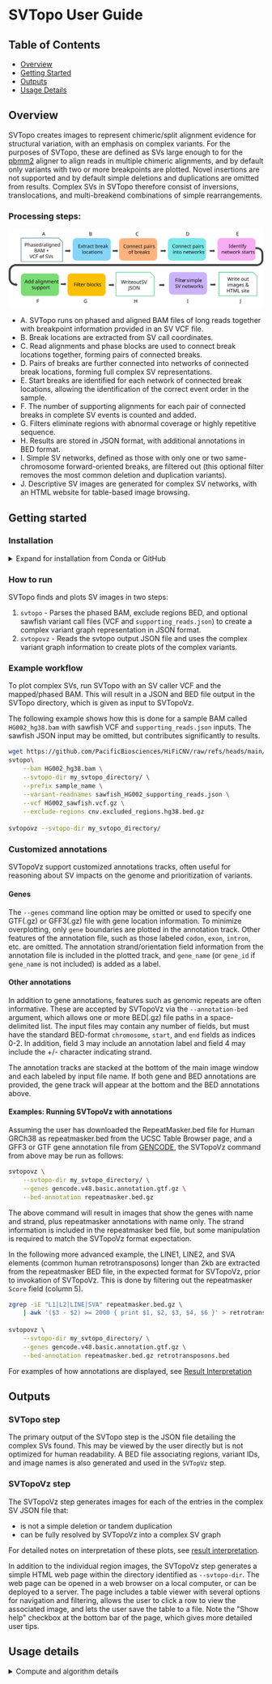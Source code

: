 # SVTopo User Guide

## Table of Contents
* [Overview](#overview)
* [Getting Started](#getting-started)
* [Outputs](#outputs)
* [Usage Details](#usage-details)

## Overview

SVTopo creates images to represent chimeric/split alignment evidence for structural variation, with an emphasis on complex variants. For the purposes of SVTopo, these are defined as SVs large enough to for the [pbmm2](https://github.com/PacificBiosciences/pbmm2) aligner to align reads in multiple chimeric alignments, and by default only variants with two or more breakpoints are plotted. Novel insertions are not supported and by default simple deletions and duplications are omitted from results. Complex SVs in SVTopo therefore consist of inversions, translocations, and multi-breakend combinations of simple rearrangements.

### Processing steps:
![Processing flowchart](imgs/processing_steps.svg)
- A. SVTopo runs on phased and aligned BAM files of long reads together with breakpoint information provided in an SV VCF file.  
- B. Break locations are extracted from SV call coordinates. 
- C. Read alignments and phase blocks are used to connect break locations together, forming pairs of connected breaks. 
- D. Pairs of breaks are further connected into networks of connected break locations, forming full complex SV representations. 
- E. Start breaks are identified for each network of connected break locations, allowing the identification of the correct event order in the sample. 
- F. The number of supporting alignments for each pair of connected breaks in complete SV events is counted and added. 
- G. Filters eliminate regions with abnormal coverage or highly repetitive sequence. 
- H. Results are stored in JSON format, with additional annotations in BED format. 
- I. Simple SV networks, defined as those with only one or two same-chromosome forward-oriented breaks, are filtered out (this optional filter removes the most common deletion and duplication variants). 
- J. Descriptive SV images are generated for complex SV networks, with an HTML website for table-based image browsing. 

## Getting started 

### Installation

<details>
<summary>Expand for installation from Conda or GitHub</summary>

#### Install from Conda
SVTopo (distributed as a Rust binary) and the plotting utility SVTopoVz (Python) are both available from [Bioconda](https://bioconda.github.io/) on Linux. Assuming you have already installed [conda](https://docs.conda.io/projects/conda/en/latest/user-guide/install/linux.html) and [mamba](https://mamba.readthedocs.io/en/latest/), the following example code creates a new environment with python v3.10, activates that environment, and installs both svtopo and svtopovz (as a dependency) into that environment. Note that these mamba commands work the same with conda, but mamba is recommended due to improved execution speed.

```bash
conda config --add channels bioconda
mamba create -n svtopo "python=3.10"
mamba activate svtopo
mamba install -y svtopo
```

The `SVTopo` rust binary is only supported on Linux, but `SVTopoVz` can be installed directly on MacOs:
```bash
conda config --add channels bioconda
mamba create -n svtopo "python=3.10"
mamba activate svtopo
mamba install -y svtopovz
```


#### Install from GitHub

##### SVTopo installation

The `svtopo` Rust utility is available from the [Releases](https://github.com/PacificBiosciences/SVTopo/releases) page.

It can be downloaded, extracted, and run directly on Linux systems. For example with version 0.2.0:
```bash
wget https://github.com/PacificBiosciences/SVTopo/releases/download/v0.3.0/svtopo-v0.3.0-x86_64-unknown-linux-gnu.tar.gz
tar -zxvf svtopo-v0.3.0-x86_64-unknown-linux-gnu.tar.gz
svtopo-v0.3.0-x86_64-unknown-linux-gnu/svtopo --version
```
This will download the `svtopo` binary to the local directory and print out the version number.

The `svtopo` tool can also been installed directly from source by downloading and building the source code directly:
```bash
git clone https://github.com/PacificBiosciences/SVTopo.git
cd SVTopo/
cargo build --release
```
The `svtopo` binary will be created at `SVTopo/target/releases/svtopo`.

##### SVTopoVz installation
The `svtopovz` utility can be downloaded by cloning this reposity with git or by downloading a Source code asset from the [Releases](https://github.com/PacificBiosciences/SVTopo/releases) page.

It can then be installed from source as shown below. It is recommended that this tool be installed in a fresh [Conda](https://conda.io/projects/conda/en/latest/index.html) environment with Python=3.10. 

Install from source, then test that the installation succeeded:
```bash
git clone https://github.com/PacificBiosciences/SVTopo.git
cd SVTopo/SVTopoVz/
conda create -n svtopo "python=3.10"
conda activate svtopo
pip install .
svtopovz -h
```
If successfully installed, this will print out the tool version and command-line options.

### Run tests
For a more complete test of your installation, run the test cases included in the [test/](https://github.com/PacificBiosciences/SVTopo/tree/main/test) directory.
The test script requires the absolute path to your downloaded `svtopo` binary. The following example assumes the binary is located in the `$HOME/bin/` directory:
```bash
cd SVTopo/
bash test/scripts/run_end_to_end_tests.sh $HOME/bin/svtopo_x86_64
```
</details>

### How to run
SVTopo finds and plots SV images in two steps:
1. `svtopo` - Parses the phased BAM, exclude regions BED, and optional sawfish variant call files (VCF and `supporting_reads.json`) to create a complex variant graph representation in JSON format.
2. `svtopovz` - Reads the svtopo output JSON file and uses the complex variant graph information to create plots of the complex variants.

### Example workflow
To plot complex SVs, run SVTopo with an SV caller VCF and the mapped/phased BAM. This will result in a JSON and BED file output in the SVTopo directory, which is given as input to SVTopoVz.

The following example shows how this is done for a sample BAM called `HG002_hg38.bam` with sawfish VCF and `supporting_reads.json` inputs. The sawfish JSON input may be omitted, but contributes significantly to results.

```bash
wget https://github.com/PacificBiosciences/HiFiCNV/raw/refs/heads/main/data/excluded_regions/cnv.excluded_regions.hg38.bed.gz
svtopo\
    --bam HG002_hg38.bam \
    --svtopo-dir my_svtopo_directory/ \
    --prefix sample_name \
    --variant-readnames sawfish_HG002_supporting_reads.json \
    --vcf HG002_sawfish.vcf.gz \
    --exclude-regions cnv.excluded_regions.hg38.bed.gz

svtopovz --svtopo-dir my_svtopo_directory/
```

### Customized annotations
SVTopoVz support customized annotations tracks, often useful for reasoning about SV impacts on the genome and prioritization of variants. 

#### Genes
The `--genes` command line option may be omitted or used to specify one GTF(.gz) or GFF3(.gz) file with gene location information. To minimize overplotting, only `gene` boundaries are plotted in the annotation track. Other features of the annotation file, such as those labeled `codon`, `exon`, `intron`, etc. are omitted. The annotation strand/orientation field information from the annotation file is included in the plotted track, and `gene_name` (or `gene_id` if `gene_name` is not included) is added as a label. 

#### Other annotations
In addition to gene annotations, features such as genomic repeats are often informative. These are accepted by SVTopoVz via the `--annotation-bed` argument, which allows one or more BED(.gz) file paths in a space-delimited list. The input files may contain any number of fields, but must have the standard BED-format `chromosome`, `start`, and `end` fields as indices 0-2. In addition, field 3 may include an annotation label and field 4 may include the +/- character indicating strand. 

The annotation tracks are stacked at the bottom of the main image window and each labeled by input file name. If both gene and BED annotations are provided, the gene track will appear at the bottom and the BED annotations above.

#### Examples: Running SVTopoVz with annotations
Assuming the user has downloaded the RepeatMasker.bed file for Human GRCh38 as repeatmasker.bed from the UCSC Table Browser page, and a GFF3 or GTF gene annotation file from [GENCODE](https://www.gencodegenes.org/human/), the SVTopoVz command from above may be run as follows:
```bash
svtopovz \
    --svtopo-dir my_svtopo_directory/ \
    --genes gencode.v48.basic.annotation.gtf.gz \
    --bed-annotation repeatmasker.bed.gz
```
The above command will result in images that show the genes with name and strand, plus repeatmasker annotations with name only. The strand information is included in the repeatmasker bed file, but some manipulation is required to match the SVTopoVz format expectation.

In the following more advanced example, the LINE1, LINE2, and SVA elements (common human retrotransposons) longer than 2kb are extracted from the repeatmasker BED file, in the expected format for SVTopoVz, prior to invokation of SVTopoVz. This is done by filtering out the repeatmasker `Score` field (column 5).
```bash
zgrep -iE "L1|L2|LINE|SVA" repeatmasker.bed.gz \
    | awk '($3 - $2) >= 2000 { print $1, $2, $3, $4, $6 }' > retrotransposons.bed

svtopovz \
    --svtopo-dir my_svtopo_directory/ \
    --genes gencode.v48.basic.annotation.gtf.gz \
    --bed-annotation repeatmasker.bed.gz retrotransposons.bed
```

For examples of how annotations are displayed, see [Result Interpretation](/docs/result_interpretation.md)



## Outputs
### SVTopo step
The primary output of the SVTopo step is the JSON file detailing the complex SVs found. This may be viewed by the user directly but is not optimized for human readability. A BED file associating regions, variant IDs, and image names is also generated and used in the `SVTopVz` step.

### SVTopoVz step
The SVTopoVz step generates images for each of the entries in the complex SV JSON file that:
* is not a simple deletion or tandem duplication
* can be fully resolved by SVTopoVz into a complex SV graph

For detailed notes on interpretation of these plots, see [result interpretation](https://github.com/PacificBiosciences/SVTopo/blob/main/docs/result_interpretation.md).

In addition to the individual region images, the SVTopoVz step generates a simple HTML web page within the directory identified as `--svtopo-dir`. The web page can be opened in a web browser on a local computer, or can be deployed to a server. The page includes a table viewer with several options for navigation and filtering, allows the user to click a row to view the associated image, and lets the user  save the table to a file. Note the "Show help" checkbox at the bottom bar of the page, which gives more detailed user tips.

## Usage details
<details>
<summary>Compute and algorithm details</summary>

### Expected compute requirements
SVTopo benchmarks with a 30x HiFi genome for three configurations:

__Benchmark with Sawfish VCF + supporting reads:__
* SVTopo
  * Runtime 12:26 (minutes:seconds)
  * 3.0 GB RAM
  * 98% CPU
* SVTopoVz
  * 15 sec
  * 0.52 GB RAM
  * 73 complex SV images

__Benchmark with BAM + VCF (no supporting reads):__
* SVTopo
  * Runtime 12:18 (minutes:seconds)
  * 2.25 GB RAM
  * 98% CPU
* SVTopoVz
  * 8 sec_
  * 0.46 GB RAM_
  * 36 complex SV images

__Benchmark with BAM only:__
* SVTopo
  * Runtime 12:12
  * 2.04 GB RAM
  * 98% CPU
* SVTopoVz
  * 12 sec
  * 0.45 GB RAM
  * 56 complex SV images

  
### Algorithm notes
* Clipped alignments: SVTopo uses chimeric/split alignments to connect structural variants. These are defined as alignments with at least 100 bases of soft-clipping on either end of the alignment. Alignments with MAPQ < 20 are omitted.
* Break identification with sawfish VCF + JSON supporting reads: If a VCF and `supporting_reads.json` are provided from [sawfish](https://github.com/PacificBiosciences/sawfish), these are used to identify additional break locations by using the VCF SV POS and END locations (or POS only for BNDs). INS variants are skipped. The specific alignment from a chimeric read is assigned to a coordinate break location by identifying the closest pair of read clipping coordinate and variant breakend coordinate.
* Break identification with alignments + VCF input (no supporting reads): If a VCF is provided without supporting reads JSON information, the VCF SV locations are still used to define break locations. Assignment of chimeric alignments to break locations is performed by finding matching clipping locations in alignments, where matching is defined as within +/-10bp.
* Break identification without VCF input: We strongly recommend using VCF SV calls, but SVTopo can roughly identify breaks directly from alignments for testing and beginner usage. Locations of genomic breaks are identified using alignment clipping locations that are clustered together. These must be within a 10 bp confidence interval of each other (allowing for small differences of alignment). A minimum of two alignments is required to support a cluster as a potential valid break location.
* Break connections: Once breaks are identified, they can be connected in pairwise fashion by alignments that are shared between them. They may also be connected by using VCF entry connections (via VCF record POS/END). Alignment-based connections must have a minimum of two such shared alignments and must be within 1 mb of each other (if on the same chromosome).
    * Phased connection of clusters: If a breakend lacks direct connections to another breakend via alignments, SVTopo searches for breaks up or down-stream for 500kb and connects them if the reads supporting both breaks have the same phaseset ID and are on the same haplotype.
* Ambiguous sample order: In some cases it may be impossible to determine the order of some genomic blocks. These are given the sample sample_order_index entry in JSON and plotted in images with red outlines instead of the standard dark grey.
* The following filters are applied:
  * Coverage of 300x or less (can be changed using the `max-coverage` option)
  * No more than 5% of reads below MAPQ of 5
</details>